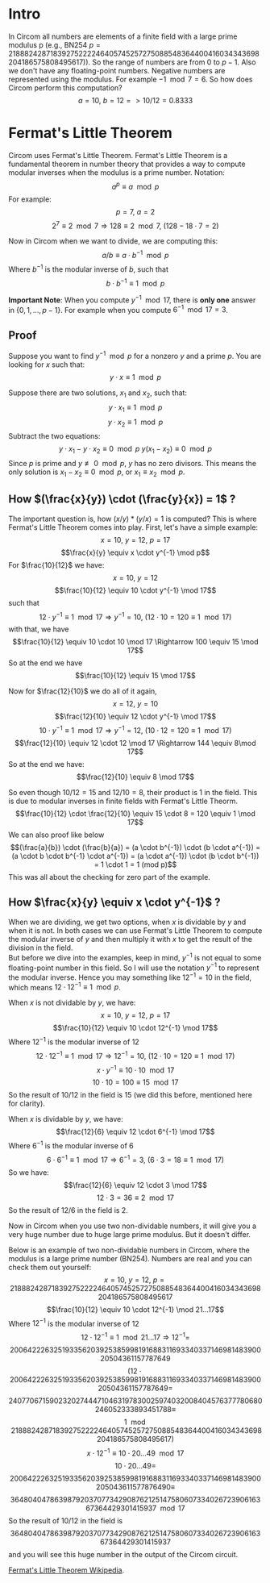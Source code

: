 # Intro

In Circom all numbers are elements of a finite field with a large prime modulus p (e.g., BN254 $p = 21888242871839275222246405745257275088548364400416034343698204186575808495617)$). So the range of numbers are from $0$ to $p-1$. Also we don't have any floating-point numbers. Negative numbers are represented using the modulus. For example $-1 \mod 7 = 6$. So how does Circom perform this computation?
$$
a = 10,\ b = 12 => 10 / 12 = 0.8333
$$

# Fermat's Little Theorem

Circom uses Fermat's Little Theorem. Fermat's Little Theorem is a fundamental theorem in number theory that provides a way to compute modular inverses when the modulus is a prime number.
Notation:
$$a^p \equiv a \mod p$$
For example:
$$p = 7,\ a = 2$$
$$2^7 \equiv 2 \mod 7 \Rightarrow 128 \equiv 2 \mod 7,\ (128 - 18 \cdot 7 = 2)$$

Now in Circom when we want to divide, we are computing this:
$$a / b \equiv a \cdot b^{-1} \mod p$$
Where $b^{-1}$ is the modular inverse of $b$, such that
$$b \cdot b^{-1} \equiv 1 \mod p$$


**Important Note**: When you compute $y^{-1} \mod 17$, there is **only one** answer in $\{0, 1, ..., p - 1\}$. For example when you compute $6^{-1} \mod 17 = 3$.
## Proof

Suppose you want to find $y^{-1} \mod p$ for a nonzero $y$ and a prime $p$.
You are looking for $x$ such that: 
$$y \cdot x \equiv 1 \mod p$$

Suppose there are two solutions, $x_1$ and $x_2$, such that: 
$$y \cdot x_1 \equiv 1 \mod p$$
$$y \cdot x_2 \equiv 1 \mod p$$
Subtract the two equations: 
$$y \cdot x_1 - y \cdot x_2 \equiv 0 \mod p \ y(x_1 - x_2) \equiv 0 \mod p$$ 
Since $p$ is prime and $y \not\equiv 0 \mod p$, $y$ has no zero divisors.
This means the only solution is $x_1 - x_2 \equiv 0 \mod p$, or $x_1 \equiv x_2 \mod p$.



## How $(\frac{x}{y}) \cdot (\frac{y}{x}) = 1$ ?

The important question is, how $(x/y)*(y/x) = 1$ is computed? This is where Fermat's Little Theorem comes into play.
First, let's have a simple example:
$$x = 10,\ y = 12,\ p = 17$$
$$\frac{x}{y} \equiv x \cdot y^{-1} \mod p$$
For $\frac{10}{12}$ we have:
$$x = 10,\ y = 12$$
$$\frac{10}{12} \equiv 10 \cdot y^{-1} \mod 17$$
such that
$$12 \cdot y^{-1} \equiv 1 \mod 17 \Rightarrow y^{-1} = 10,\ (12 \cdot 10 = 120 \equiv 1 \mod 17)$$
with that, we have 
$$\frac{10}{12} \equiv 10 \cdot 10 \mod 17 \Rightarrow 100 \equiv 15 \mod 17$$
So at the end we have
$$\frac{10}{12} \equiv 15 \mod 17$$


Now for $\frac{12}{10}$ we do all of it again,
$$x = 12,\ y = 10$$
$$\frac{12}{10} \equiv 12 \cdot y^{-1} \mod 17$$
$$10 \cdot y^{-1} \equiv 1 \mod 17 \Rightarrow y^{-1} = 12,\ (10 \cdot 12 = 120 \equiv 1 \mod 17)$$
$$\frac{12}{10} \equiv 12 \cdot 12 \mod 17 \Rightarrow 144 \equiv 8\mod 17$$
So at the end we have:
$$\frac{12}{10} \equiv 8 \mod 17$$


So even though $10/12 =15$ and $12/10 = 8$, their product is $1$ in the field. This is due to modular inverses in finite fields with Fermat's Little Theorm.
$$\frac{10}{12} \cdot \frac{12}{10} \equiv 15 \cdot 8 = 120 \equiv 1 \mod 17$$
We can also proof like below
$$(\frac{a}{b}) \cdot (\frac{b}{a}) = (a \cdot b^{-1}) \cdot (b \cdot a^{-1}) = (a \cdot b \cdot b^{-1} \cdot a^{-1}) = (a \cdot a^{-1}) \cdot (b \cdot b^{-1}) = 1 \cdot 1 = 1 (mod p)$$
This was all about the checking for zero part of the example.

## How $\frac{x}{y} \equiv x \cdot y^{-1}$ ?

When we are dividing, we get two options, when $x$ is dividable by $y$ and when it is not. In both cases we can use Fermat's Little Theorem to compute the modular inverse of $y$ and then multiply it with $x$ to get the result of the division in the field. \
But before we dive into the examples, keep in mind, $y^{-1}$ is not equal to some floating-point number in this field. So I will use the notation $y^{-1}$ to represent the modular inverse. Hence you may something like $12^{-1} = 10$ in the field, which means $12 \cdot 12^{-1} \equiv 1 \mod p$.

When $x$ is not dividable by $y$, we have:
$$x = 10,\ y = 12,\ p = 17$$
$$\frac{10}{12} \equiv 10 \cdot 12^{-1} \mod 17$$
Where $12^{-1}$ is the modular inverse of $12$
$$12 \cdot 12^{-1} \equiv 1 \mod 17 \Rightarrow 12^{-1} = 10,\ (12 \cdot 10 = 120 \equiv 1 \mod 17)$$
$$x \cdot y^{-1} \equiv 10 \cdot 10 \mod 17$$
$$10 \cdot 10 = 100 \equiv 15 \mod 17$$
So the result of $10 / 12$ in the field is $15$ (we did this before, mentioned here for clarity).

When $x$ is dividable by $y$, we have:
$$\frac{12}{6} \equiv 12 \cdot 6^{-1} \mod 17$$
Where $6^{-1}$ is the modular inverse of $6$
$$6 \cdot 6^{-1} \equiv 1 \mod 17 \Rightarrow 6^{-1} = 3,\ (6 \cdot 3 = 18 \equiv 1 \mod 17)$$
So we have:
$$\frac{12}{6} \equiv 12 \cdot 3 \mod 17$$
$$12 \cdot 3 = 36 \equiv 2 \mod 17$$
So the result of $12 / 6$ in the field is $2$.

Now in Circom when you use two non-dividable numbers, it will give you a very huge number due to huge large prime modulus. But it doesn't differ.

Below is an example of two non-dividable numbers in Circom, where the modulus is a large prime number (BN254). Numbers are real and you can check them out yourself:
$$x = 10,\ y = 12,\ p = 21888242871839275222246405745257275088548364400416034343698204186575808495617$$
$$\frac{10}{12} \equiv 10 \cdot 12^{-1} \mod 21...17$$
Where $12^{-1}$ is the modular inverse of $12$
$$12 \cdot 12^{-1} \equiv 1 \mod 21...17 \Rightarrow 12^{-1} =$$
$$20064222632519335620392538599819168831169334033714698148390020504361157787649$$
$$(12 \cdot 20064222632519335620392538599819168831169334033714698148390020504361157787649 =$$
$$240770671590232027444710463197830025974032008404576377780680246052333893451788 \equiv$$
$$1 \mod 21888242871839275222246405745257275088548364400416034343698204186575808495617)$$
$$x \cdot 12^{-1} \equiv 10 \cdot 20...49 \mod 17$$
$$10 \cdot 20...49 = $$
$$200642226325193356203925385998191688311693340337146981483900205043611577876490 \equiv$$
$$3648040478639879203707734290876212514758060733402672390616367364429301415937 \mod 17$$
So the result of $10 / 12$ in the field is $$3648040478639879203707734290876212514758060733402672390616367364429301415937$$ and you will see this huge number in the output of the Circom circuit. 



[Fermat's Little Theorem Wikipedia](https://en.wikipedia.org/wiki/Fermat%27s_little_theorem).